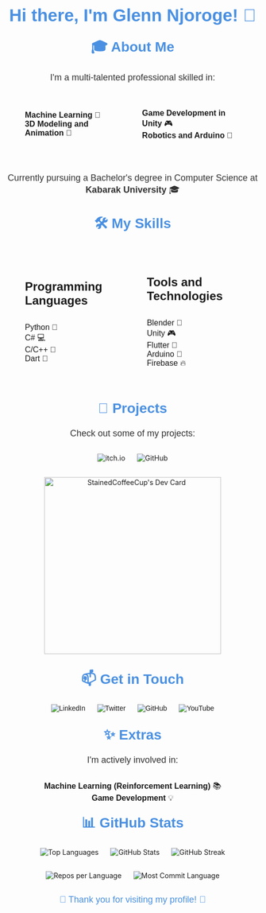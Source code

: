 <!-- Header -->
<h1 align="center" style="color: #4A90E2; font-family: 'Arial', sans-serif; font-size: 2.5em; margin-top: 20px;">Hi there, I'm Glenn Njoroge! 👋</h1>

<!-- About Me Section -->
<h2 align="center" style="color: #4A90E2; font-family: 'Arial', sans-serif; font-size: 2em; margin-top: 20px;">🎓 About Me</h2>
<p align="center" style="font-size: 18px; color: #333; font-family: 'Arial', sans-serif; max-width: 80%; margin: auto;">
  I'm a multi-talented professional skilled in:
</p>
<div align="center" style="margin-bottom: 30px;">
  <table style="border-collapse: separate; border-spacing: 20px;">
    <tr>
      <td style="padding: 0 15px;">
        <ul style="list-style-type: none; padding: 0; font-family: 'Arial', sans-serif; font-size: 16px;">
          <li><strong>Machine Learning</strong> 🤖</li>
          <li><strong>3D Modeling and Animation</strong> 🎨</li>
        </ul>
      </td>
      <td style="padding: 0 15px;">
        <ul style="list-style-type: none; padding: 0; font-family: 'Arial', sans-serif; font-size: 16px;">
          <li><strong>Game Development in Unity</strong> 🎮</li>
          <li><strong>Robotics and Arduino</strong> 🤖</li>
        </ul>
      </td>
    </tr>
  </table>
</div>
<p align="center" style="font-size: 18px; color: #333; font-family: 'Arial', sans-serif; margin-bottom: 30px;">
  Currently pursuing a Bachelor's degree in Computer Science at <strong>Kabarak University</strong> 🎓
</p>

<!-- Skills Section -->
<h2 align="center" style="color: #4A90E2; font-family: 'Arial', sans-serif; font-size: 2em; margin-top: 20px;">🛠️ My Skills</h2>
<div align="center" style="margin-bottom: 30px;">
  <table style="border-collapse: separate; border-spacing: 20px;">
    <tr>
      <td style="padding: 0 15px;">
        <h4 style="font-family: 'Arial', sans-serif; font-size: 1.5em;">Programming Languages</h4>
        <ul style="list-style-type: none; padding: 0; font-family: 'Arial', sans-serif; font-size: 16px;">
          <li>Python 🐍</li>
          <li>C# 💻</li>
          <li>C/C++ 🔧</li>
          <li>Dart 🎯</li>
        </ul>
      </td>
      <td style="padding: 0 15px;">
        <h4 style="font-family: 'Arial', sans-serif; font-size: 1.5em;">Tools and Technologies</h4>
        <ul style="list-style-type: none; padding: 0; font-family: 'Arial', sans-serif; font-size: 16px;">
          <li>Blender 🎨</li>
          <li>Unity 🎮</li>
          <li>Flutter 📱</li>
          <li>Arduino 🤖</li>
          <li>Firebase 🔥</li>
        </ul>
      </td>
    </tr>
  </table>
</div>

<!-- Projects Section -->
<h2 align="center" style="color: #4A90E2; font-family: 'Arial', sans-serif; font-size: 2em; margin-top: 20px;">📂 Projects</h2>
<p align="center" style="font-size: 18px; color: #333; font-family: 'Arial', sans-serif; margin-bottom: 30px;">
  Check out some of my projects:
</p>
<div align="center" style="margin-bottom: 30px;">
  <a href="https://glennnjoroge.itch.io/" style="text-decoration: none;">
    <img src="https://img.shields.io/badge/itch.io-%23000000.svg?&style=for-the-badge&logo=itch.io&logoColor=white" alt="itch.io" style="margin: 0 10px;">
  </a>
  <a href="https://github.com/glennwanjiru" style="text-decoration: none;">
    <img src="https://img.shields.io/badge/GitHub-%2312100E.svg?&style=for-the-badge&logo=github&logoColor=white" alt="GitHub" style="margin: 0 10px;">
  </a>
</div>

<!-- Centered Image Section -->
<div align="center" style="margin-bottom: 30px;">
  <a href="https://app.daily.dev/glennwanjiru">
    <img src="https://api.daily.dev/devcards/v2/McbHGTPCyfb6Nom6gmXtB.png?type=default&r=kwt" width="356" alt="StainedCoffeeCup's Dev Card"/>
  </a>
</div>

<!-- Contact Section -->
<h2 align="center" style="color: #4A90E2; font-family: 'Arial', sans-serif; font-size: 2em; margin-top: 20px;">📫 Get in Touch</h2>
<p align="center" style="font-family: 'Arial', sans-serif; margin-bottom: 30px;">
  <a href="https://www.linkedin.com/in/glennnjoroge" style="text-decoration: none;">
    <img src="https://img.shields.io/badge/LinkedIn-%230077B5.svg?&style=for-the-badge&logo=linkedin&logoColor=white" alt="LinkedIn" style="margin: 0 10px;">
  </a>
  <a href="https://twitter.com/glennnjoroge" style="text-decoration: none;">
    <img src="https://img.shields.io/badge/Twitter-%231DA1F2.svg?&style=for-the-badge&logo=twitter&logoColor=white" alt="Twitter" style="margin: 0 10px;">
  </a>
  <a href="https://github.com/glennwanjiru" style="text-decoration: none;">
    <img src="https://img.shields.io/badge/GitHub-%2312100E.svg?&style=for-the-badge&logo=github&logoColor=white" alt="GitHub" style="margin: 0 10px;">
  </a>
  <a href="https://www.youtube.com/channel/UCXXXXXX" style="text-decoration: none;">
    <img src="https://img.shields.io/badge/YouTube-%23FF0000.svg?&style=for-the-badge&logo=youtube&logoColor=white" alt="YouTube" style="margin: 0 10px;">
  </a>
</p>

<!-- Extras Section -->
<h2 align="center" style="color: #4A90E2; font-family: 'Arial', sans-serif; font-size: 2em; margin-top: 20px;">✨ Extras</h2>
<p align="center" style="font-size: 18px; color: #333; font-family: 'Arial', sans-serif; margin-bottom: 30px;">
  I'm actively involved in:
</p>
<div align="center">
  <ul style="list-style-type: none; padding: 0; font-family: 'Arial', sans-serif; font-size: 16px;">
    <li><strong>Machine Learning (Reinforcement Learning)</strong> 📚</li>
    <li><strong>Game Development</strong> 💡</li>
  </ul>
</div>

<!-- GitHub Stats -->
<h2 align="center" style="color: #4A90E2; font-family: 'Arial', sans-serif; font-size: 2em; margin-top: 20px;">📊 GitHub Stats</h2>
<div align="center" style="margin-bottom: 30px;">
  <img src="https://github-readme-stats.vercel.app/api/top-langs/?username=glennwanjiru&layout=compact&theme=radical" alt="Top Languages" style="margin: 0 10px;">
  <img src="https://github-readme-stats.vercel.app/api?username=glennwanjiru&show_icons=true&theme=radical" alt="GitHub Stats" style="margin: 0 10px;">
  <img src="https://github-readme-streak-stats.herokuapp.com/?user=glennwanjiru&theme=radical" alt="GitHub Streak" style="margin: 0 10px;">
</div>
<div align="center" style="margin-bottom: 30px;">
  <img src="https://github-profile-summary-cards.vercel.app/api/cards/repos-per-language/?username=glennwanjiru&theme=radical" alt="Repos per Language" style="margin: 0 10px;">
  <img src="https://github-profile-summary-cards.vercel.app/api/cards/most-commit-language/?username=glennwanjiru&theme=radical" alt="Most Commit Language" style="margin: 0 10px;">
</div>

<!-- Footer -->
<p align="center" style="font-size: 18px; color: #4A90E2; font-family: 'Arial', sans-serif; margin-bottom: 20px;">
  🎉 Thank you for visiting my profile! 🎉
</p>
